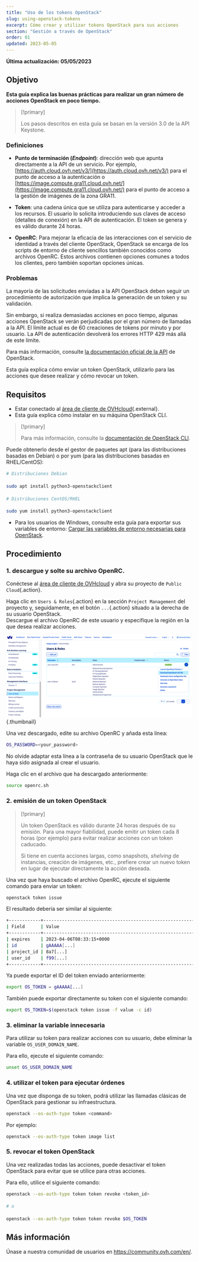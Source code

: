 ```yaml
---
title: "Uso de los tokens OpenStack"
slug: using-openstack-tokens
excerpt: Cómo crear y utilizar tokens OpenStack para sus acciones
section: "Gestión a través de OpenStack"
order: 01
updated: 2023-05-05
---
```


**Última actualización: 05/05/2023**

## Objetivo

**Esta guía explica las buenas prácticas para realizar un gran número de acciones OpenStack en poco tiempo.**

> [!primary]
>
> Los pasos descritos en esta guía se basan en la versión 3.0 de la API Keystone.
>

### Definiciones

- **Punto de terminación (*Endpoint*)**: dirección web que apunta directamente a la API de un servicio. Por ejemplo, [https://auth.cloud.ovh.net/v3/](https://auth.cloud.ovh.net/v3/) para el punto de acceso a la autenticación o [https://image.compute.gra11.cloud.ovh.net/](https://image.compute.gra11.cloud.ovh.net/) para el punto de acceso a la gestión de imágenes de la zona GRA11. 

- **Token**: una cadena única que se utiliza para autenticarse y acceder a los recursos. El usuario lo solicita introduciendo sus claves de acceso (detalles de conexión) en la API de autenticación. El token se genera y es válido durante 24 horas.

- **OpenRC**: Para mejorar la eficacia de las interacciones con el servicio de identidad a través del cliente OpenStack, OpenStack se encarga de los scripts de entorno de cliente sencillos también conocidos como archivos OpenRC. Estos archivos contienen opciones comunes a todos los clientes, pero también soportan opciones únicas.

### Problemas

La mayoría de las solicitudes enviadas a la API OpenStack deben seguir un procedimiento de autorización que implica la generación de un token y su validación.

Sin embargo, si realiza demasiadas acciones en poco tiempo, algunas acciones OpenStack se verán perjudicadas por el gran número de llamadas a la API. El límite actual es de 60 creaciones de tokens por minuto y por usuario. La API de autenticación devolverá los errores HTTP 429 más allá de este límite.

Para más información, consulte [la documentación oficial de la API](http://developer.openstack.org/api-guide/quick-start/) de OpenStack.

Esta guía explica cómo enviar un token OpenStack, utilizarlo para las acciones que desee realizar y cómo revocar un token.

## Requisitos 

- Estar conectado al [área de cliente de OVHcloud](https://ca.ovh.com/auth/?action=gotomanager&from=https://www.ovh.com/world/&ovhSubsidiary=ws){.external}.
- Esta guía explica cómo instalar en su máquina OpenStack CLI.

> [!primary]
>
> Para más información, consulte la [documentación de OpenStack CLI](https://docs.openstack.org/python-openstackclient/latest/).

Puede obtenerlo desde el gestor de paquetes apt (para las distribuciones basadas en Debian) o por yum (para las distribuciones basadas en RHEL/CentOS):

```bash
# Distribuciones Debian 

sudo apt install python3-openstackclient

# Distribuciones CentOS/RHEL

sudo yum install python3-openstackclient
```

- Para los usuarios de Windows, consulte esta guía para exportar sus variables de entorno: [Cargar las variables de entorno necesarias para OpenStack](/pages/platform/public-cloud/loading_openstack_environment_variables/).

## Procedimiento

### 1. descargue y solte su archivo OpenRC.

Conéctese al [área de cliente de OVHcloud](https://ca.ovh.com/auth/?action=gotomanager&from=https://www.ovh.com/world/&ovhSubsidiary=ws) y abra su proyecto de `Public Cloud`{.action}.

Haga clic en `Users & Roles`{.action} en la sección `Project Management` del proyecto y, seguidamente, en el botón `...`{.action} situado a la derecha de su usuario OpenStack.<br>
Descargue el archivo OpenRC de este usuario y especifique la región en la que desea realizar acciones.

![descargar el archivo openRC](images/openrc.png){.thumbnail}

Una vez descargado, edite su archivo OpenRC y añada esta línea:

```bash
OS_PASSWORD=<your_password>
```

No olvide adaptar esta línea a la contraseña de su usuario OpenStack que le haya sido asignada al crear el usuario.

Haga clic en el archivo que ha descargado anteriormente:

```bash
source openrc.sh
```

### 2. emisión de un token OpenStack

> [!primary]
>
> Un token OpenStack es válido durante 24 horas después de su emisión. Para una mayor fiabilidad, puede emitir un token cada 8 horas (por ejemplo) para evitar realizar acciones con un token caducado.
>
> Si tiene en cuenta acciones largas, como snapshots, *shelving* de instancias, creación de imágenes, etc., prefiere crear un nuevo token en lugar de ejecutar directamente la acción deseada.
>

Una vez que haya buscado el archivo OpenRC, ejecute el siguiente comando para enviar un token:

```bash
openstack token issue
```

El resultado debería ser similar al siguiente:

```bash
+------------+----------------------------------------------------------------+
| Field      | Value                                                          |
+------------+----------------------------------------------------------------+
| expires    | 2023-04-06T08:33:15+0000                                       |
| id         | gAAAAA[...]                                                    |
| project_id | 8a7[...]                                                       |
| user_id    | f99[...]                                                       |
+------------+----------------------------------------------------------------+
```

Ya puede exportar el ID del token enviado anteriormente:

```bash
export OS_TOKEN = gAAAAA[...]
```

También puede exportar directamente su token con el siguiente comando:

```bash
export OS_TOKEN=$(openstack token issue -f value -c id)
```

### 3. eliminar la variable innecesaria

Para utilizar su token para realizar acciones con su usuario, debe eliminar la variable `OS_USER_DOMAIN_NAME`.

Para ello, ejecute el siguiente comando:

```bash
unset OS_USER_DOMAIN_NAME
```

### 4. utilizar el token para ejecutar órdenes

Una vez que disponga de su token, podrá utilizar las llamadas clásicas de OpenStack para gestionar su infraestructura.

```bash
openstack --os-auth-type token <command>
```

Por ejemplo: 

```bash
openstack --os-auth-type token image list
```

### 5. revocar el token OpenStack

Una vez realizadas todas las acciones, puede desactivar el token OpenStack para evitar que se utilice para otras acciones.

Para ello, utilice el siguiente comando:

```bash
openstack --os-auth-type token token revoke <token_id>

# o 

openstack --os-auth-type token token revoke $OS_TOKEN
```

## Más información

Únase a nuestra comunidad de usuarios en <https://community.ovh.com/en/>.
